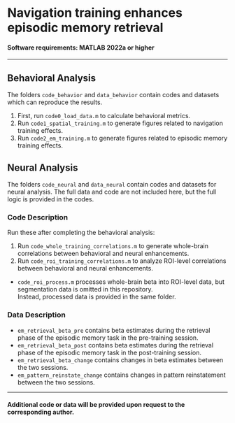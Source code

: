 # Navigation training enhances episodic memory retrieval

#### Software requirements: MATLAB 2022a or higher

---

## Behavioral Analysis
The folders `code_behavior` and `data_behavior` contain codes and datasets which can reproduce the results.

1) First, run `code0_load_data.m` to calculate behavioral metrics.
2) Run `code1_spatial_training.m` to generate figures related to navigation training effects.
3) Run `code2_em_training.m` to generate figures related to episodic memory training effects.


## Neural Analysis
The folders `code_neural` and `data_neural` contain codes and datasets for neural analysis. 
The full data and code are not included here, but the full logic is provided in the codes.

### Code Description

Run these after completing the behavioral analysis:

1) Run `code_whole_training_correlations.m` to generate whole-brain correlations between behavioral and neural enhancements.
2) Run `code_roi_training_correlations.m` to analyze ROI-level correlations between behavioral and neural enhancements.

- `code_roi_process.m` processes whole-brain beta into ROI-level data, but segmentation data is omitted in this repository.\
Instead, processed data is provided in the same folder.


### Data Description
- `em_retrieval_beta_pre` contains beta estimates during the retrieval phase of the episodic memory task in the pre-training session.
- `em_retrieval_beta_post` contains beta estimates during the retrieval phase of the episodic memory task in the post-training session.
- `em_retrieval_beta_change` contains changes in beta estimates between the two sessions.
- `em_pattern_reinstate_change` contains changes in pattern reinstatement between the two sessions.


---
#### Additional code or data will be provided upon request to the corresponding author.
